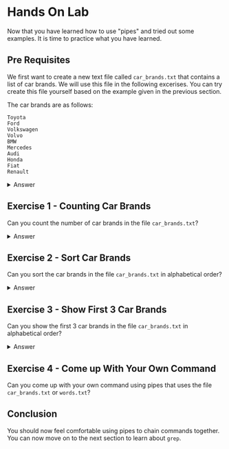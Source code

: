 # Hands On Lab

Now that you have learned how to use "pipes" and tried out some examples. It is time to practice what you have learned.

## Pre Requisites

We first want to create a new text file called `car_brands.txt` that contains a list of car brands. We will use this file in the following excerises. You can try create this file yourself based on the example given in the previous section.

The car brands are as follows:
```
Toyota
Ford
Volkswagen
Volvo
BMW
Mercedes
Audi
Honda
Fiat
Renault
```
<details>
  <summary>Answer</summary>

  ```bash
  cat << 'EOF' > car_brands.txt
  Toyota
  Ford
  Volkswagen
  Volvo
  BMW
  Mercedes
  Audi
  Honda
  Fiat
  Renault
  EOF
  ```

</details>

## Exercise 1 - Counting Car Brands

Can you count the number of car brands in the file `car_brands.txt`?

<details>
  <summary>Answer</summary>
  
  ```bash
  cat car_brands.txt | wc -l
  ```

  Explanation:
  - `cat car_brands.txt` will display the contents of the file `car_brands.txt`.
  - `|` is the pipe operator that sends the output of the previous command to the next command.
  - `wc -l` will count the number of lines in the input it receives.
  
</details>

## Exercise 2 - Sort Car Brands

Can you sort the car brands in the file `car_brands.txt` in alphabetical order?

<details>
  <summary>Answer</summary>

  ```bash
  cat car_brands.txt | sort
  ```

  Explanation:
  - `cat car_brands.txt` will display the contents of the file `car_brands.txt`.
  - `|` is the pipe operator that sends the output of the previous command to the next command.
  - `sort` will sort the input it receives in descending aplhabetical order.

</details>

## Exercise 3 - Show First 3 Car Brands

Can you show the first 3 car brands in the file `car_brands.txt` in alphabetical order?

<details>
  <summary>Answer</summary>

  ```bash
  cat car_brands.txt | sort | head -n 3
  ```

  Explanation:
  - `cat car_brands.txt` will display the contents of the file `car_brands.txt`.
  - `|` is the pipe operator that sends the output of the previous command to the next command.
  - `sort` will sort the input it receives in aplhabetical order.
  - `head -n 3` will display only the first 3 results.

</details>

## Exercise 4 - Come up With Your Own Command 

Can you come up with your own command using pipes that uses the file `car_brands.txt` or `words.txt`?

## Conclusion

You should now feel comfortable using pipes to chain commands together. You can now move on to the next section to learn about `grep`.


